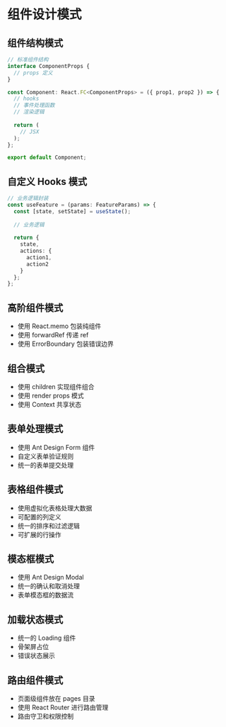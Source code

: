 # 组件设计模式

## 组件结构模式
```typescript
// 标准组件结构
interface ComponentProps {
  // props 定义
}

const Component: React.FC<ComponentProps> = ({ prop1, prop2 }) => {
  // hooks
  // 事件处理函数
  // 渲染逻辑
  
  return (
    // JSX
  );
};

export default Component;
```

## 自定义 Hooks 模式
```typescript
// 业务逻辑封装
const useFeature = (params: FeatureParams) => {
  const [state, setState] = useState();
  
  // 业务逻辑
  
  return {
    state,
    actions: {
      action1,
      action2
    }
  };
};
```

## 高阶组件模式
- 使用 React.memo 包装纯组件
- 使用 forwardRef 传递 ref
- 使用 ErrorBoundary 包装错误边界

## 组合模式
- 使用 children 实现组件组合
- 使用 render props 模式
- 使用 Context 共享状态

## 表单处理模式
- 使用 Ant Design Form 组件
- 自定义表单验证规则
- 统一的表单提交处理

## 表格组件模式
- 使用虚拟化表格处理大数据
- 可配置的列定义
- 统一的排序和过滤逻辑
- 可扩展的行操作

## 模态框模式
- 使用 Ant Design Modal
- 统一的确认和取消处理
- 表单模态框的数据流

## 加载状态模式
- 统一的 Loading 组件
- 骨架屏占位
- 错误状态展示

## 路由组件模式
- 页面级组件放在 pages 目录
- 使用 React Router 进行路由管理
- 路由守卫和权限控制